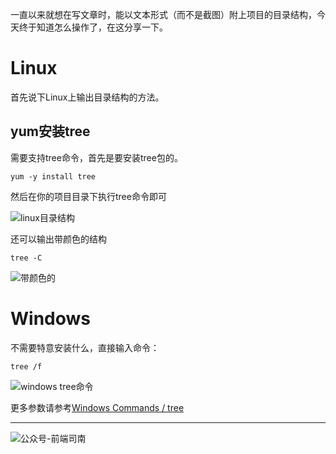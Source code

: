一直以来就想在写文章时，能以文本形式（而不是截图）附上项目的目录结构，今天终于知道怎么操作了，在这分享一下。

<!-- more -->

# Linux

首先说下Linux上输出目录结构的方法。

## yum安装tree

需要支持tree命令，首先是要安装tree包的。

```shell
yum -y install tree
```

然后在你的项目目录下执行tree命令即可

![linux目录结构](http://qncdn.wbjiang.cn/linux%E6%A0%91%E7%BB%93%E6%9E%84.png)

还可以输出带颜色的结构

```
tree -C
```

![带颜色的](http://qncdn.wbjiang.cn/linux%E7%9B%AE%E5%BD%95%E6%A0%91%E5%B8%A6%E9%A2%9C%E8%89%B2.png)

# Windows

不需要特意安装什么，直接输入命令：

```
tree /f
```

![windows tree命令](http://qncdn.wbjiang.cn/windowstree%E5%91%BD%E4%BB%A4.png)

更多参数请参考[Windows Commands / tree](https://docs.microsoft.com/zh-cn/windows-server/administration/windows-commands/tree)

------

![公众号-前端司南](http://qncdn.wbjiang.cn/%E5%89%8D%E7%AB%AF%E5%8F%B8%E5%8D%97%E5%90%8D%E7%89%87%E5%B8%A6%E5%BE%AE%E4%BF%A1.png)
